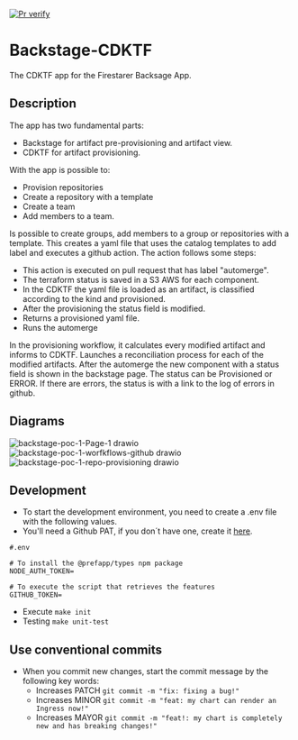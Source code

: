 [![Pr verify](https://github.com/prefapp/backstage-cdktf/actions/workflows/pr_verify.yaml/badge.svg)](https://github.com/prefapp/backstage-cdktf/actions/workflows/pr_verify.yaml)
# Backstage-CDKTF 
The CDKTF app for the Firestarer Backsage App.

## Description
The app has two fundamental parts:
 - Backstage for artifact pre-provisioning and artifact view.
 - CDKTF for artifact provisioning.

With the app is possible to:
   - Provision repositories
   - Create a repository with a template
   - Create a team
   - Add members to a team.

Is possible to create groups, add members to a group or repositories with a template. This creates a yaml file that uses the catalog templates to add label and executes a github action. 
The action follows some steps:

- This action is executed on pull request that has label "automerge".  
- The terraform status is saved in a S3 AWS for each component.
- In the CDKTF the yaml file is loaded as an artifact, is classified according to the kind and provisioned.
- After the provisioning the status field is modified.
- Returns a provisioned yaml file.
- Runs the automerge

In the provisioning workflow, it calculates every modified artifact and informs to CDKTF.
Launches a reconciliation process for each of the modified artifacts.
After the automerge  the new component with a status field is shown in the backstage page. 
The status can be Provisioned or ERROR. If there are errors, the status is with a link to the log of errors in github.

## Diagrams

![backstage-poc-1-Page-1 drawio](https://user-images.githubusercontent.com/55861837/205687510-68c164e3-5c1d-471e-8f2e-3d54719cd075.png)
![backstage-poc-1-worfkflows-github drawio](https://user-images.githubusercontent.com/55861837/205687533-b7376e16-cee0-4d45-868e-b2e43a6058fc.png)
![backstage-poc-1-repo-provisioning drawio](https://user-images.githubusercontent.com/55861837/205687544-798a26f5-0987-4415-b715-b4907c08736d.png)

## Development

- To start the development environment, you need to create a .env file with the following values.
- You'll need a Github PAT, if you don´t have one, create it [here](https://github.com/settings/tokens).

```
#.env

# To install the @prefapp/types npm package
NODE_AUTH_TOKEN=

# To execute the script that retrieves the features
GITHUB_TOKEN=
```

- Execute ```make init```
- Testing ```make unit-test```

## Use conventional commits 

- When you commit new changes, start the commit message by the following key words:
  - Increases PATCH ```git commit -m "fix: fixing a bug!"```
  - Increases MINOR ```git commit -m "feat: my chart can render an Ingress now!"```
  - Increases MAYOR ```git commit -m "feat!: my chart is completely new and has breaking changes!"```
